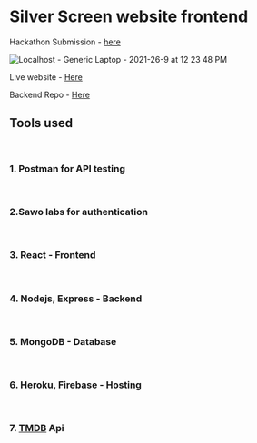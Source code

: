 # Silver Screen website frontend
Hackathon Submission - [here](https://devfolio.co/submissions/silver-screen-42c6)

![Localhost - Generic Laptop - 2021-26-9 at 12 23 48 PM](https://user-images.githubusercontent.com/70439799/134812588-65d7469a-bff2-4a06-9c56-d30c01aa5c74.jpg)

Live website - [Here](https://silverscreen-2129f.web.app/)

Backend Repo - [Here](https://github.com/RakeshPotnuru/silverScreen-backend)
<br>

## Tools used
<br>

### 1. Postman for API testing
<br>

### 2.Sawo labs for authentication
<br>

### 3. React - Frontend
<br>

### 4. Nodejs, Express - Backend
<br>

### 5. MongoDB - Database
<br>

### 6. Heroku, Firebase - Hosting
<br>

### 7. [TMDB](https://www.themoviedb.org) Api
